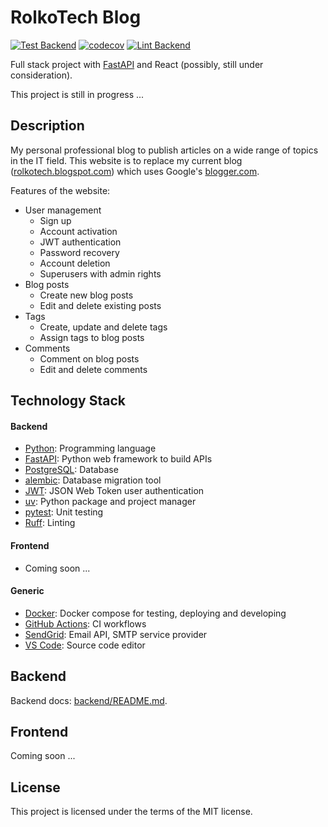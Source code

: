 # RolkoTech Blog

[![Test Backend](https://github.com/rolkotaki/rolkotech-blog/actions/workflows/test_backend.yml/badge.svg)](https://github.com/rolkotaki/rolkotech-blog/actions/workflows/test_backend.yml)
[![codecov](https://codecov.io/gh/rolkotaki/rolkotech-blog/graph/badge.svg?token=UYP0CNGWGI)](https://codecov.io/gh/rolkotaki/rolkotech-blog)
[![Lint Backend](https://github.com/rolkotaki/rolkotech-blog/actions/workflows/lint_backend.yml/badge.svg)](https://github.com/rolkotaki/rolkotech-blog/actions/workflows/lint_backend.yml)

Full stack project with [FastAPI](https://fastapi.tiangolo.com/) and React (possibly, still under consideration).

This project is still in progress ...

## Description

My personal professional blog to publish articles on a wide range of topics in the IT field. This website is to replace my current blog ([rolkotech.blogspot.com](https://rolkotech.blogspot.com/)) which uses Google's [blogger.com](https://www.blogger.com/).

Features of the website:
* User management
  - Sign up
  - Account activation
  - JWT authentication
  - Password recovery
  - Account deletion
  - Superusers with admin rights
* Blog posts
  - Create new blog posts
  - Edit and delete existing posts
* Tags
  - Create, update and delete tags
  - Assign tags to blog posts
* Comments
  - Comment on blog posts
  - Edit and delete comments

## Technology Stack

#### Backend
* [Python](https://www.python.org/): Programming language
* [FastAPI](https://fastapi.tiangolo.com/): Python web framework to build APIs
* [PostgreSQL](https://www.postgresql.org/): Database
* [alembic](https://alembic.sqlalchemy.org/en/latest/): Database migration tool
* [JWT](https://jwt.io/introduction): JSON Web Token user authentication
* [uv](https://docs.astral.sh/uv/): Python package and project manager
* [pytest](https://docs.pytest.org/en/stable/): Unit testing
* [Ruff](https://docs.astral.sh/ruff/linter/): Linting

#### Frontend
* Coming soon ...

#### Generic
* [Docker](https://www.docker.com/): Docker compose for testing, deploying and developing
* [GitHub Actions](https://docs.github.com/en/actions): CI workflows
* [SendGrid](https://sendgrid.com/en-us): Email API, SMTP service provider
* [VS Code](https://code.visualstudio.com/): Source code editor


## Backend

Backend docs: [backend/README.md](./backend/README.md).

## Frontend

Coming soon ...

## License

This project is licensed under the terms of the MIT license.
